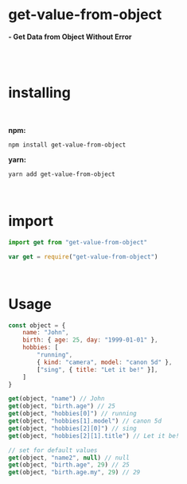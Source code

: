 # get-value-from-object


**- Get Data from Object Without Error**               

<br>



<br>

# installing

<br>

**npm:**
```
npm install get-value-from-object
```
**yarn:**
```
yarn add get-value-from-object
```


<br>

# import 
```JavaScript
import get from "get-value-from-object"  

var get = require("get-value-from-object")
```
<br>



# Usage

```JavaScript
const object = {
    name: "John",
    birth: { age: 25, day: "1999-01-01" },
    hobbies: [
        "running",
        { kind: "camera", model: "canon 5d" },
        ["sing", { title: "Let it be!" }],
    ]
}
```

```JavaScript
get(object, "name") // John
get(object, "birth.age") // 25
get(object, "hobbies[0]") // running
get(object, "hobbies[1].model") // canon 5d
get(object, "hobbies[2][0]") // sing
get(object, "hobbies[2][1].title") // Let it be!

// set for default values
get(object, "name2", null) // null
get(object, "birth.age", 29) // 25
get(object, "birth.age.my", 29) // 29
```

<br>
<br>
<br>
<br>
<br>


